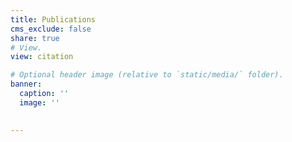 ```yaml
---
title: Publications
cms_exclude: false
share: true
# View.
view: citation

# Optional header image (relative to `static/media/` folder).
banner:
  caption: ''
  image: ''
  

---
```

